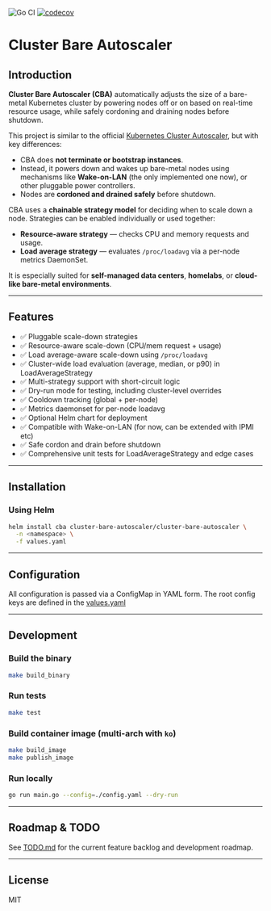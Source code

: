 ![Go CI](https://github.com/docent-net/cluster-bare-autoscaler/actions/workflows/go-test.yaml/badge.svg)
[![codecov](https://codecov.io/gh/docent-net/cluster-bare-autoscaler/branch/main/graph/badge.svg)](https://codecov.io/gh/docent-net/cluster-bare-autoscaler)

# Cluster Bare Autoscaler

## Introduction

**Cluster Bare Autoscaler (CBA)** automatically adjusts the size of a bare-metal Kubernetes cluster by powering nodes off or on based on real-time resource usage, while safely cordoning and draining nodes before shutdown.

This project is similar to the official [Kubernetes Cluster Autoscaler](https://github.com/kubernetes/autoscaler/tree/master/cluster-autoscaler), but with key differences:
- CBA does **not terminate or bootstrap instances**.
- Instead, it powers down and wakes up bare-metal nodes using mechanisms like **Wake-on-LAN** (the only implemented one now), or other pluggable power controllers.
- Nodes are **cordoned and drained safely** before shutdown.

CBA uses a **chainable strategy model** for deciding when to scale down a node. Strategies can be enabled individually or used together:
- **Resource-aware strategy** — checks CPU and memory requests and usage.
- **Load average strategy** — evaluates `/proc/loadavg` via a per-node metrics DaemonSet.

It is especially suited for **self-managed data centers**, **homelabs**, or **cloud-like bare-metal environments**.

---

## Features

- ✅ Pluggable scale-down strategies
- ✅ Resource-aware scale-down (CPU/mem request + usage)
- ✅ Load average-aware scale-down using `/proc/loadavg`
- ✅ Cluster-wide load evaluation (average, median, or p90) in LoadAverageStrategy
- ✅ Multi-strategy support with short-circuit logic
- ✅ Dry-run mode for testing, including cluster-level overrides
- ✅ Cooldown tracking (global + per-node)
- ✅ Metrics daemonset for per-node loadavg
- ✅ Optional Helm chart for deployment
- ✅ Compatible with Wake-on-LAN (for now, can be extended with IPMI etc)
- ✅ Safe cordon and drain before shutdown
- ✅ Comprehensive unit tests for LoadAverageStrategy and edge cases

---

## Installation

### Using Helm

```bash
helm install cba cluster-bare-autoscaler/cluster-bare-autoscaler \
  -n <namespace> \
  -f values.yaml
```

---

## Configuration

All configuration is passed via a ConfigMap in YAML form.
The root config keys are defined in the [values.yaml](helm/values.yaml)

---

## Development

### Build the binary
```bash
make build_binary
```

### Run tests
```bash
make test
```

### Build container image (multi-arch with `ko`)
```bash
make build_image
make publish_image
```

### Run locally
```bash
go run main.go --config=./config.yaml --dry-run
```

---

## Roadmap & TODO

See [TODO.md](TODO.md) for the current feature backlog and development roadmap.

---

## License

MIT
